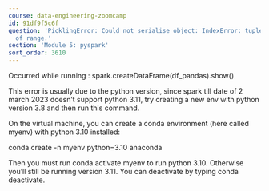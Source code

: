 ```yaml
---
course: data-engineering-zoomcamp
id: 91df9f5c6f
question: 'PicklingError: Could not serialise object: IndexError: tuple index out
  of range.'
section: 'Module 5: pyspark'
sort_order: 3610
---
```


Occurred while running : spark.createDataFrame(df_pandas).show()

This error is usually due to the python version, since spark till date of 2 march 2023 doesn’t support python 3.11, try creating a new env with python version 3.8 and then run this command.

On the virtual machine, you can create a conda environment (here called myenv) with python 3.10 installed:

conda create -n myenv python=3.10 anaconda

Then you must run conda activate myenv to run python 3.10. Otherwise you’ll still be running version 3.11. You can deactivate by typing conda deactivate.

